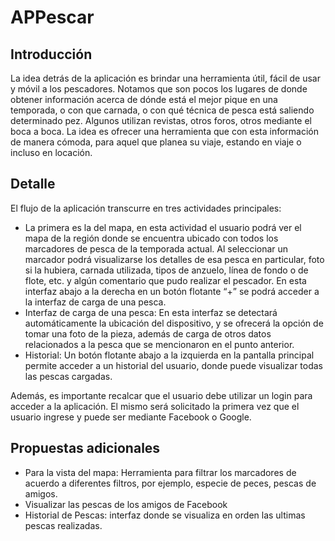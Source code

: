 # APPescar
## Introducción
La idea detrás de la aplicación es brindar una herramienta útil, fácil de usar y móvil a los pescadores.
Notamos que son pocos los lugares de donde obtener información acerca de dónde está el mejor pique en una temporada, o con que carnada, o con qué técnica de pesca está saliendo determinado pez.
Algunos utilizan revistas, otros foros, otros mediante el boca a boca. La idea es ofrecer una herramienta que con esta información de manera cómoda, para aquel que planea su viaje, estando en viaje o incluso en locación.

## Detalle
El flujo de la aplicación transcurre en tres actividades principales:
- La primera es la del mapa, en esta actividad el usuario podrá ver el mapa de la región donde se encuentra ubicado con todos los marcadores de pesca de la temporada actual. Al seleccionar un marcador podrá visualizarse los detalles de esa pesca en particular, foto si la hubiera, carnada utilizada, tipos de anzuelo, línea de fondo o de flote, etc. y algún comentario que pudo realizar el pescador. En esta interfaz abajo a la derecha en un botón flotante “+” se podrá acceder a la interfaz de carga de una pesca.
- Interfaz de carga de una pesca: En esta interfaz se detectará automáticamente la ubicación del dispositivo, y se ofrecerá la opción de tomar una foto de la pieza, además de carga de otros datos relacionados a la pesca que se mencionaron en el punto anterior.
- Historial: Un botón flotante abajo a la izquierda en la pantalla principal permite acceder a un historial del usuario, donde puede visualizar todas las pescas cargadas.

Además, es importante recalcar que el usuario debe utilizar un login para acceder a la aplicación. El mismo será solicitado la primera vez que el usuario ingrese y puede ser mediante Facebook o Google.

## Propuestas adicionales
- Para la vista del mapa:  Herramienta para filtrar los marcadores de acuerdo a diferentes filtros, por ejemplo, especie de peces, pescas de amigos.
- Visualizar las pescas de los amigos de Facebook 
- Historial de Pescas: interfaz donde se visualiza en orden las ultimas pescas realizadas.
